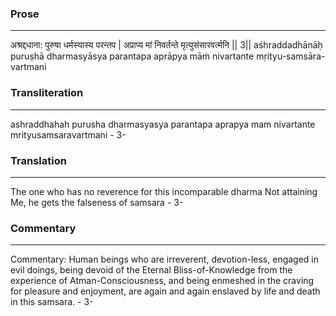 ### Prose 
 --- 
अश्रद्दधाना: पुरुषा धर्मस्यास्य परन्तप |
अप्राप्य मां निवर्तन्ते मृत्युसंसारवर्त्मनि || 3||
aśhraddadhānāḥ puruṣhā dharmasyāsya parantapa
aprāpya māṁ nivartante mṛityu-samsāra-vartmani

### Transliteration 
 --- 
ashraddhahah purusha dharmasyasya parantapa aprapya mam nivartante mrityusamsaravartmani - 3-

### Translation 
 --- 
The one who has no reverence for this incomparable dharma Not attaining Me, he gets the falseness of samsara - 3-

### Commentary 
 --- 
Commentary: Human beings who are irreverent, devotion-less, engaged in evil doings, being devoid of the Eternal Bliss-of-Knowledge from the experience of Atman-Consciousness, and being enmeshed in the craving for pleasure and enjoyment, are again and again enslaved by life and death in this samsara. - 3-